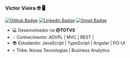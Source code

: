 ### Victor Vieira 🤓 🖥
[![Github Badge](https://img.shields.io/badge/-VictorBassoon-000?style=flat-square&logo=Github&logoColor=white&link=https://github.com/VictorBassoon)](https://github.com/VictorBassoon)
[![Linkedin Badge](https://img.shields.io/badge/-victoravieira-blue?style=flat-square&logo=Linkedin&logoColor=white&link=https://www.linkedin.com/in/victoravieira/)](https://www.linkedin.com/in/victoravieira//)
[![Gmail Badge](https://img.shields.io/badge/-victoraraujovieira@gmail.com-c14438?style=flat-square&logo=Gmail&logoColor=white&link=mailto:victoraraujovieira@gmail.com)](mailto:victoraraujovieira@gmail.com)

-  💻 Desenvolvedor na **@TOTVS**
-  💡 Conhecimento: ADVPL | MVC | REST |
-  :books: Estudando:  JavaScript | TypeScript | Angular | PO-UI
-  ⚡ Tribe: Novas Tecnologias | Business Analytics

<!--
**VictorBassoon/VictorBassoon** is a ✨ _special_ ✨ repository because its `README.md` (this file) appears on your GitHub profile.

Here are some ideas to get you started:

- 🔭 I’m currently working on ...
- 🌱 I’m currently learning ...
- 👯 I’m looking to collaborate on ...
- 🤔 I’m looking for help with ...
- 💬 Ask me about ...
- 📫 How to reach me: ...
- 😄 Pronouns: ...
- ⚡ Fun fact: ...
-->

